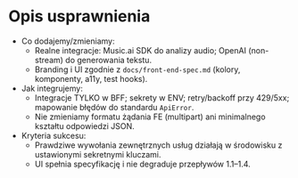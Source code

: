 # Opis usprawnienia
- Co dodajemy/zmieniamy: 
  - Realne integracje: Music.ai SDK do analizy audio; OpenAI (non-stream) do generowania tekstu.
  - Branding i UI zgodnie z `docs/front-end-spec.md` (kolory, komponenty, a11y, test hooks).
- Jak integrujemy: 
  - Integracje TYLKO w BFF; sekrety w ENV; retry/backoff przy 429/5xx; mapowanie błędów do standardu `ApiError`.
  - Nie zmieniamy formatu żądania FE (multipart) ani minimalnego kształtu odpowiedzi JSON.
- Kryteria sukcesu: 
  - Prawdziwe wywołania zewnętrznych usług działają w środowisku z ustawionymi sekretnymi kluczami.
  - UI spełnia specyfikację i nie degraduje przepływów 1.1–1.4.

